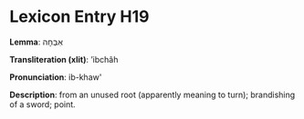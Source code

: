 # Lexicon Entry H19

**Lemma**: אִבְחָה

**Transliteration (xlit)**: ʼibchâh

**Pronunciation**: ib-khaw'

**Description**:
from an unused root (apparently meaning to turn); brandishing of a sword; point.
